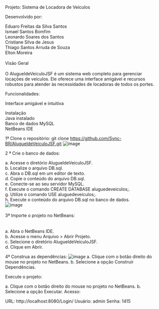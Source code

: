 

Projeto: Sistema de Locadora de Veículos

Desenvolvido por:

Eduaro Freitas da Silva Santos <br>
Ismael Santos Bomfim <br>
Leonardo Soares dos Santos<br>
Cristiane Silva de Jesus<br>
Thiago Santos Arruda de Souza<br>
Elton Moreira<br>
<br>
Visão Geral
<br><br>
O AlugueldeVeiculoJSF é um sistema web completo para gerenciar locações de veículos. Ele oferece uma interface amigável e recursos robustos para atender às necessidades de locadoras de todos os portes.

Funcionalidades:

Interface amigável e intuitiva<br>

Instalação<br>
Java instalado<br>
Banco de dados MySQL<br>
NetBeans IDE

1ª Clone o repositório:
git clone https://github.com/Sync-BR/AlugueldeVeiculoJSF.git
![image](https://github.com/Sync-BR/AlugueldeVeiculoJSF/assets/73096891/4a110be4-8dcd-4137-985e-9305c2643d21)

2 ª Crie o banco de dados:

a. Acesse o diretório AlugueldeVeiculoJSF.<br>
b. Localize o arquivo DB.sql.<br>
c. Abra o DB.sql em um editor de texto.<br>
d. Copie o conteúdo do arquivo DB.sql.<br>
e. Conecte-se ao seu servidor MySQL.<br>
f. Execute o comando CREATE DATABASE aluguedeveiculos;.<br>
g. Utilize o comando USE aluguedeveiculos;.<br>
h. Execute o conteúdo do arquivo DB.sql no banco de dados.<br> 
![image](https://github.com/Sync-BR/AlugueldeVeiculoJSF/assets/73096891/6b93d913-34fa-454d-869a-3ef5743929a6)
<br><br>
3ª Importe o projeto no NetBeans:<br>
<br><br>
a. Abra o NetBeans IDE.<br>
b. Acesse o menu Arquivo > Abrir Projeto.<br>
c. Selecione o diretório AlugueldeVeiculoJSF.<br>
d. Clique em Abrir.<br>

4ª Construa as dependências:
![image](https://github.com/Sync-BR/AlugueldeVeiculoJSF/assets/73096891/eb831bbe-c5fa-474a-a7a6-d1cb9d3b9745)
a. Clique com o botão direito do mouse no projeto no NetBeans.
b. Selecione a opção Construir Dependências.

Execute o projeto:

a. Clique com o botão direito do mouse no projeto no NetBeans.
b. Selecione a opção Executar.
Acesso:

URL: http://localhost:8080/Login/
Usuário: admin
Senha: 1415